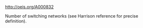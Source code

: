 http://oeis.org/A000832

Number of switching networks (see Harrison reference for precise definition).
